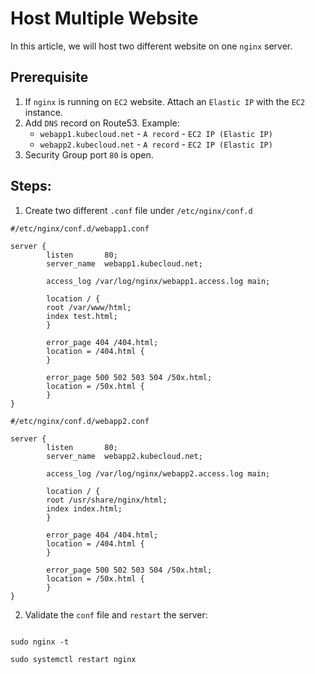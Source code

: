# Host Multiple Website
In this article, we will host two different website on one `nginx` server.

## Prerequisite

1. If `nginx` is running on `EC2` website. Attach an `Elastic IP` with the `EC2` instance.
2. Add `DNS` record on Route53. Example:
   - `webapp1.kubecloud.net` - `A record` - `EC2 IP (Elastic IP)`
   - `webapp2.kubecloud.net` - `A record` - `EC2 IP (Elastic IP)`
3. Security Group port `80` is open.

## Steps:
1. Create two different `.conf` file under `/etc/nginx/conf.d`


```nginx
#/etc/nginx/conf.d/webapp1.conf

server {
        listen       80;
        server_name  webapp1.kubecloud.net;

        access_log /var/log/nginx/webapp1.access.log main;

        location / {
        root /var/www/html;
        index test.html;
        }

        error_page 404 /404.html;
        location = /404.html {
        }

        error_page 500 502 503 504 /50x.html;
        location = /50x.html {
        }
}
```

```nginx
#/etc/nginx/conf.d/webapp2.conf

server {
        listen       80;
        server_name  webapp2.kubecloud.net;

        access_log /var/log/nginx/webapp2.access.log main;
        
        location / {
        root /usr/share/nginx/html;
        index index.html;
        }

        error_page 404 /404.html;
        location = /404.html {
        }

        error_page 500 502 503 504 /50x.html;
        location = /50x.html {
        }
}
```

2. Validate the `conf` file and `restart` the server:
```

sudo nginx -t

sudo systemctl restart nginx
```

